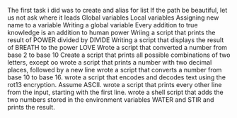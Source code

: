 The first task i did was to create and alias for list
If the path be beautiful, let us not ask where it leads
Global variables
 Local variables
Assigning new name to a variable
Writing a global variable 
Every addition to true knowledge is an addition to human power
Wriing a script that prints the result of POWER divided by DIVIDE
Writing a script that displays the result of BREATH to the power LOVE
Wrote a script that converted a number from base 2 to base 10
Create a script that prints all possible combinations of two letters, except oo
wrote a script that prints a number with two decimal places, followed by a new line
wrote a script that converts a number from base 10 to base 16.
wrote a script that encodes and decodes text using the rot13 encryption. Assume ASCII.
wrote a script that prints every other line from the input, starting with the first line.
wrote a shell script that adds the two numbers stored in the environment variables WATER and STIR and prints the result.
